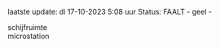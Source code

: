 laatste update: 
di 17-10-2023  5:08   uur 
Status: FAALT - geel - 
<div class="service R">schijfruimte</div><div class="service R">microstation</div>